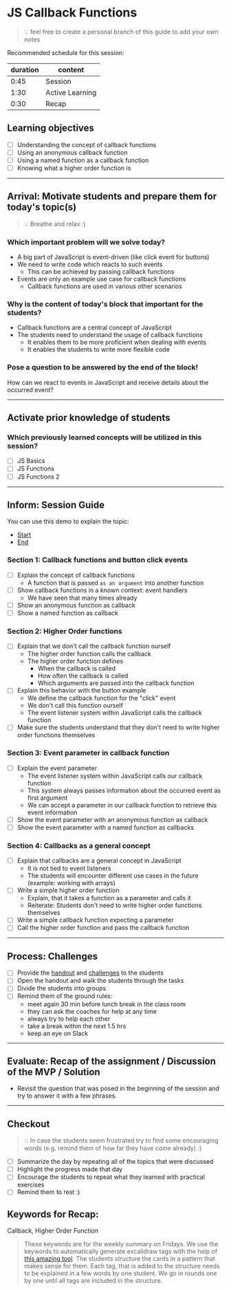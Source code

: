 # JS Callback Functions

> 💡 feel free to create a personal branch of this guide to add your own notes

Recommended schedule for this session:

| duration | content         |
| -------- | --------------- |
| 0:45     | Session         |
| 1:30     | Active Learning |
| 0:30     | Recap           |

## Learning objectives

- [ ] Understanding the concept of callback functions
- [ ] Using an anonymous callback function
- [ ] Using a named function as a callback function
- [ ] Knowing what a higher order function is

---

## Arrival: Motivate students and prepare them for today's topic(s)

> 💡 Breathe and relax :)

### Which important problem will we solve today?

- A big part of JavaScript is event-driven (like click event for buttons)
- We need to write code which reacts to such events
  - This can be achieved by passing callback functions
- Events are only an example use case for callback functions
  - Callback functions are used in various other scenarios

### Why is the content of today's block that important for the students?

- Callback functions are a central concept of JavaScript
- The students need to understand the usage of callback functions
  - It enables them to be more proficient when dealing with events
  - It enables the students to write more flexible code

### Pose a question to be answered by the end of the block!

How can we react to events in JavaScript and receive details about the occurred event?

---

## Activate prior knowledge of students

### Which previously learned concepts will be utilized in this session?

- [ ] JS Basics
- [ ] JS Functions
- [ ] JS Functions 2

---

## Inform: Session Guide

You can use this demo to explain the topic:

- [Start](https://codesandbox.io/s/github/neuefische/web-exercises/tree/main/sessions/js-callback-functions/demo-start)
- [End](https://codesandbox.io/s/github/neuefische/web-exercises/tree/main/sessions/js-callback-functions/demo-end)

### Section 1: Callback functions and button click events

- [ ] Explain the concept of callback functions
  - A function that is passed `as an argument` into another function
- [ ] Show callback functions in a known context: event handlers
  - We have seen that many times already
- [ ] Show an anonymous function as callback
- [ ] Show a named function as callback

### Section 2: Higher Order functions

- [ ] Explain that we don't call the callback function ourself
  - The higher order function calls the callback
  - The higher order function defines
    - When the callback is called
    - How often the callback is called
    - Which arguments are passed into the callback function
- [ ] Explain this behavior with the button example
  - We define the callback function for the "click" event
  - We don't call this function ourself
  - The event listener system within JavaScript calls the callback function
- [ ] Make sure the students understand that they don't need to write higher order functions
      themselves

### Section 3: Event parameter in callback function

- [ ] Explain the event parameter
  - The event listener system within JavaScript calls our callback function
  - This system always passes information about the occurred event as first argument
  - We can accept a parameter in our callback function to retrieve this event information
- [ ] Show the event parameter with an anonymous function as callback
- [ ] Show the event parameter with a named function as callbacks

### Section 4: Callbacks as a general concept

- [ ] Explain that callbacks are a general concept in JavaScript
  - It is not tied to event listeners
  - The students will encounter different use cases in the future (example: working with arrays)
- [ ] Write a simple higher order function
  - Explain, that it takes a function as a parameter and calls it
  - Reiterate: Students don't need to write higher order functions themselves
- [ ] Write a simple callback function expecting a parameter
- [ ] Call the higher order function and pass the callback function

---

## Process: Challenges

- [ ] Provide the [handout](js-callback-functions.md) and
      [challenges](challenges-js-callback-functions.md) to the students
- [ ] Open the handout and walk the students through the tasks
- [ ] Divide the students into groups
- [ ] Remind them of the ground rules:
  - meet again 30 min before lunch break in the class room
  - they can ask the coaches for help at any time
  - always try to help each other
  - take a break within the next 1.5 hrs
  - keep an eye on Slack

---

## Evaluate: Recap of the assignment / Discussion of the MVP / Solution

- Revisit the question that was posed in the beginning of the session and try to answer it with a
  few phrases.

---

## Checkout

> 💡 In case the students seem frustrated try to find some encouraging words (e.g. remind them of
> how far they have come already) :)

- [ ] Summarize the day by repeating all of the topics that were discussed
- [ ] Highlight the progress made that day
- [ ] Encourage the students to repeat what they learned with practical exercises
- [ ] Remind them to rest :)

## Keywords for Recap:

Callback, Higher Order Function

> These keywords are for the weekly summary on Fridays. We use the keywords to automatically
> generate excalidraw tags with the help of
> [this amazing tool](https://github.com/F-Kirchhoff/tag-cloud-generator). The students structure
> the cards in a pattern that makes sense for them. Each tag, that is added to the structure needs
> to be explained in a few words by one student. We go in rounds one by one until all tags are
> included in the structure.
